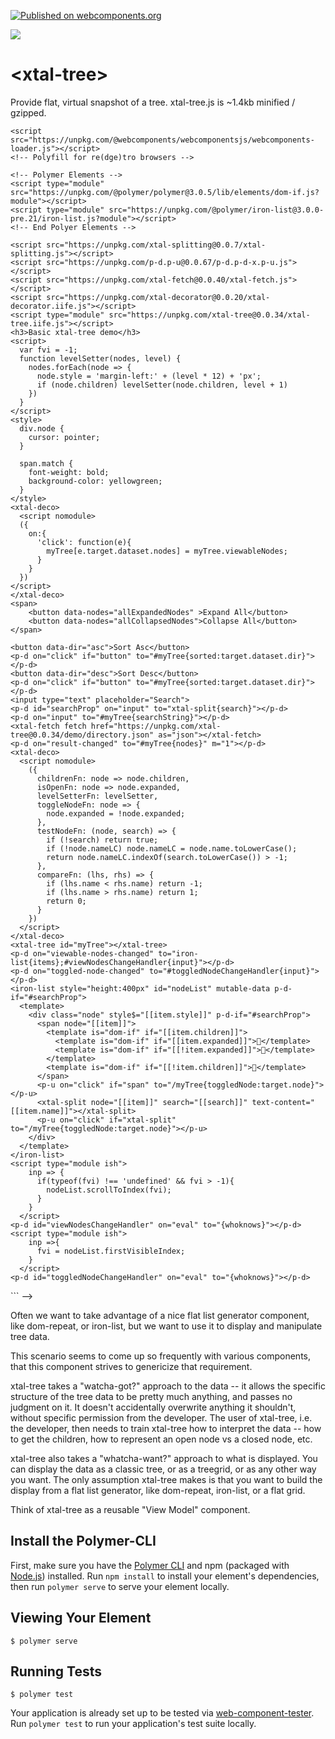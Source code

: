[![Published on webcomponents.org](https://img.shields.io/badge/webcomponents.org-published-blue.svg)](https://www.webcomponents.org/element/bahrus/xtal-tree)

<a href="https://nodei.co/npm/xtal-tree/"><img src="https://nodei.co/npm/xtal-tree.png"></a>

# \<xtal-tree\>

Provide flat, virtual snapshot of a tree.  xtal-tree.js is ~1.4kb minified / gzipped.

<!--
```
<custom-element-demo>
  <template>
  <div>
    <!-- Polyfill for re(dge)tro browsers -->
    <script src="https://unpkg.com/@webcomponents/webcomponentsjs/webcomponents-loader.js"></script>
    <!-- Polyfill for re(dge)tro browsers -->

    <!-- Polymer Elements -->
    <script type="module" src="https://unpkg.com/@polymer/polymer@3.0.5/lib/elements/dom-if.js?module"></script>
    <script type="module" src="https://unpkg.com/@polymer/iron-list@3.0.0-pre.21/iron-list.js?module"></script>
    <!-- End Polyer Elements -->

    <script src="https://unpkg.com/xtal-splitting@0.0.7/xtal-splitting.js"></script>
    <script src="https://unpkg.com/p-d.p-u@0.0.67/p-d.p-d-x.p-u.js"></script>
    <script src="https://unpkg.com/xtal-fetch@0.0.40/xtal-fetch.js"></script>
    <script src="https://unpkg.com/xtal-decorator@0.0.20/xtal-decorator.iife.js"></script>
    <script type="module" src="https://unpkg.com/xtal-tree@0.0.34/xtal-tree.iife.js"></script>
    <h3>Basic xtal-tree demo</h3>
    <script>
      var fvi = -1;
      function levelSetter(nodes, level) {
        nodes.forEach(node => {
          node.style = 'margin-left:' + (level * 12) + 'px';
          if (node.children) levelSetter(node.children, level + 1)
        })
      }
    </script>
    <style>
      div.node {
        cursor: pointer;
      }

      span.match {
        font-weight: bold;
        background-color: yellowgreen;
      }
    </style>
    <xtal-deco>
      <script nomodule>
      ({
        on:{
          'click': function(e){
            myTree[e.target.dataset.nodes] = myTree.viewableNodes;
          }
        }
      })
    </script>
    </xtal-deco>
    <span>
        <button data-nodes="allExpandedNodes" >Expand All</button>
        <button data-nodes="allCollapsedNodes">Collapse All</button>
    </span>
    
    <button data-dir="asc">Sort Asc</button>
    <p-d on="click" if="button" to="#myTree{sorted:target.dataset.dir}"></p-d>
    <button data-dir="desc">Sort Desc</button>
    <p-d on="click" if="button" to="#myTree{sorted:target.dataset.dir}"></p-d>
    <input type="text" placeholder="Search">
    <p-d id="searchProp" on="input" to="xtal-split{search}"></p-d>
    <p-d on="input" to="#myTree{searchString}"></p-d>
    <xtal-fetch fetch href="https://unpkg.com/xtal-tree@0.0.34/demo/directory.json" as="json"></xtal-fetch>
    <p-d on="result-changed" to="#myTree{nodes}" m="1"></p-d>
    <xtal-deco>
      <script nomodule>
        ({
          childrenFn: node => node.children,
          isOpenFn: node => node.expanded,
          levelSetterFn: levelSetter,
          toggleNodeFn: node => {
            node.expanded = !node.expanded;
          },
          testNodeFn: (node, search) => {
            if (!search) return true;
            if (!node.nameLC) node.nameLC = node.name.toLowerCase();
            return node.nameLC.indexOf(search.toLowerCase()) > -1;
          },
          compareFn: (lhs, rhs) => {
            if (lhs.name < rhs.name) return -1;
            if (lhs.name > rhs.name) return 1;
            return 0;
          }
        })
      </script>
    </xtal-deco>
    <xtal-tree id="myTree"></xtal-tree>
    <p-d on="viewable-nodes-changed" to="iron-list{items};#viewNodesChangeHandler{input}"></p-d>
    <p-d on="toggled-node-changed" to="#toggledNodeChangeHandler{input}"></p-d>
    <iron-list style="height:400px" id="nodeList" mutable-data p-d-if="#searchProp">
      <template>
        <div class="node" style$="[[item.style]]" p-d-if="#searchProp">
          <span node="[[item]]">
            <template is="dom-if" if="[[item.children]]">
              <template is="dom-if" if="[[item.expanded]]">📖</template>
              <template is="dom-if" if="[[!item.expanded]]">📕</template>
            </template>
            <template is="dom-if" if="[[!item.children]]">📝</template>
          </span>
          <p-u on="click" if="span" to="/myTree{toggledNode:target.node}"></p-u>
          <xtal-split node="[[item]]" search="[[search]]" text-content="[[item.name]]"></xtal-split>
          <p-u on="click" if="xtal-split" to="/myTree{toggledNode:target.node}"></p-u>
        </div>
      </template>
    </iron-list>
    <script type="module ish">
        inp => {
          if(typeof(fvi) !== 'undefined' && fvi > -1){
            nodeList.scrollToIndex(fvi);
          }
        }
      </script>
    <p-d id="viewNodesChangeHandler" on="eval" to="{whoknows}"></p-d>
    <script type="module ish">
        inp =>{
          fvi = nodeList.firstVisibleIndex;
        }
      </script>
    <p-d id="toggledNodeChangeHandler" on="eval" to="{whoknows}"></p-d>
  </div>
  </template>
</custom-element-demo>
```
-->

Often we want to take advantage of a nice flat list generator component, like dom-repeat, or iron-list, but we want to use it to display and manipulate tree data.

This scenario seems to come up so frequently with various components, that this component strives to genericize that requirement.

xtal-tree takes a "watcha-got?" approach to the data -- it allows the specific structure of the tree data to be pretty much anything, and passes no judgment on it.   It doesn't accidentally overwrite anything it shouldn't, without specific permission from the developer. The user of xtal-tree, i.e. the developer, then needs to train xtal-tree how to interpret the data -- how to get the children, how to represent an open node vs a closed node, etc.

xtal-tree also takes a "whatcha-want?" approach to what is displayed.  You can display the data as a classic tree, or as a treegrid, or as any other way you want.  The only assumption xtal-tree makes is that you want to build the display from a flat list generator, like dom-repeat, iron-list, or a flat grid.  

Think of xtal-tree as a reusable "View Model" component.


## Install the Polymer-CLI

First, make sure you have the [Polymer CLI](https://www.npmjs.com/package/polymer-cli) and npm (packaged with [Node.js](https://nodejs.org)) installed. Run `npm install` to install your element's dependencies, then run `polymer serve` to serve your element locally.

## Viewing Your Element

```
$ polymer serve
```

## Running Tests

```
$ polymer test
```

Your application is already set up to be tested via [web-component-tester](https://github.com/Polymer/web-component-tester). Run `polymer test` to run your application's test suite locally.
